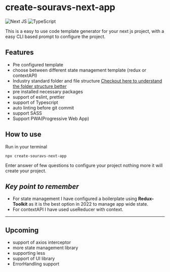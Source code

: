 # create-souravs-next-app

![Next JS](https://img.shields.io/badge/Next-black?style=for-the-badge&logo=next.js&logoColor=white)
![TypeScript](https://img.shields.io/badge/typescript-%23007ACC.svg?style=for-the-badge&logo=typescript&logoColor=white)

This is a easy to use code template generator for your next js project, with a easy CLI based prompt to configure the project.

## Features

- Pre configured template
- choose between different state management template (redux or contextAPI)
- Industry standard folder and file structure [Checkout here to understand the folder structure better](https://medium.com/@layeksourav/the-best-way-to-organize-your-react-project-ed3e951ee8b0)
- pre installed necessary packages
- support of eslint, prettier
- support of Typescript
- auto linting before git commit
- support SASS
- Support PWA(Progressive Web App)

## How to use

Run in your terminal

    npx create-souravs-next-app

Enter answer of few questions to configure your project nothing more it will create your project.

## _Key point to remember_

- For state management I have configured a boilerplate using **Redux-Toolkit** as it is the best option in 2022 to manage app wide state.
- For contextAPI I have used useReducer with context.

---

## Upcoming

- support of axios interceptor
- more state management library
- supporting less
- support of UI library
- ErrorHandling support
